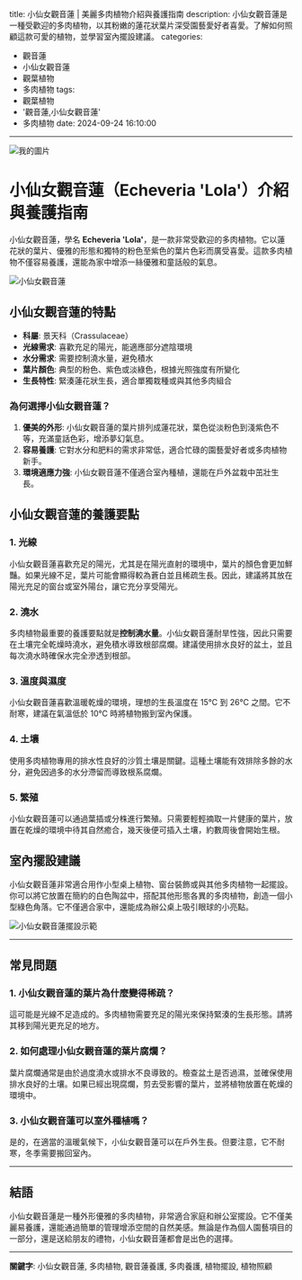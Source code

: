 title: 小仙女觀音蓮 | 美麗多肉植物介紹與養護指南
description: 小仙女觀音蓮是一種受歡迎的多肉植物，以其粉嫩的蓮花狀葉片深受園藝愛好者喜愛。了解如何照顧這款可愛的植物，並學習室內擺設建議。
categories:
  - 觀音蓮
  - 小仙女觀音蓮
  - 觀葉植物
  - 多肉植物
tags:
  - 觀葉植物
  - '觀音蓮,小仙女觀音蓮'
  - 多肉植物
date: 2024-09-24 16:10:00
---
![我的圖片](https://images.unsplash.com/photo-1542500186-6edb30855637?q=80&w=2940&auto=format&fit=crop&ixlib=rb-4.0.3&ixid=M3wxMjA3fDB8MHxwaG90by1wYWdlfHx8fGVufDB8fHx8fA%3D%3D)
# 小仙女觀音蓮（Echeveria 'Lola'）介紹與養護指南

小仙女觀音蓮，學名 **Echeveria 'Lola'**，是一款非常受歡迎的多肉植物。它以蓮花狀的葉片、優雅的形態和獨特的粉色至紫色的葉片色彩而廣受喜愛。這款多肉植物不僅容易養護，還能為家中增添一絲優雅和童話般的氣息。

![小仙女觀音蓮](https://images.unsplash.com/photo-1542370285-b8eb8317691c?q=80&w=2852&auto=format&fit=crop&ixlib=rb-4.0.3&ixid=M3wxMjA3fDB8MHxwaG90by1wYWdlfHx8fGVufDB8fHx8fA%3D%3D)

## 小仙女觀音蓮的特點

- **科屬**: 景天科（Crassulaceae）
- **光線需求**: 喜歡充足的陽光，能適應部分遮陰環境
- **水分需求**: 需要控制澆水量，避免積水
- **葉片顏色**: 典型的粉色、紫色或淡綠色，根據光照強度有所變化
- **生長特性**: 緊湊蓮花狀生長，適合單獨栽種或與其他多肉組合

### 為何選擇小仙女觀音蓮？

1. **優美的外形**: 小仙女觀音蓮的葉片排列成蓮花狀，葉色從淡粉色到淺紫色不等，充滿童話色彩，增添夢幻氣息。
2. **容易養護**: 它對水分和肥料的需求非常低，適合忙碌的園藝愛好者或多肉植物新手。
3. **環境適應力強**: 小仙女觀音蓮不僅適合室內種植，還能在戶外盆栽中茁壯生長。

## 小仙女觀音蓮的養護要點

### 1. **光線**
小仙女觀音蓮喜歡充足的陽光，尤其是在陽光直射的環境中，葉片的顏色會更加鮮豔。如果光線不足，葉片可能會顯得較為蒼白並且稀疏生長。因此，建議將其放在陽光充足的窗台或室外陽台，讓它充分享受陽光。

### 2. **澆水**
多肉植物最重要的養護要點就是**控制澆水量**。小仙女觀音蓮耐旱性強，因此只需要在土壤完全乾燥時澆水，避免積水導致根部腐爛。建議使用排水良好的盆土，並且每次澆水時確保水完全滲透到根部。

### 3. **溫度與濕度**
小仙女觀音蓮喜歡溫暖乾燥的環境，理想的生長溫度在 15°C 到 26°C 之間。它不耐寒，建議在氣溫低於 10°C 時將植物搬到室內保護。

### 4. **土壤**
使用多肉植物專用的排水性良好的沙質土壤是關鍵。這種土壤能有效排除多餘的水分，避免因過多的水分滯留而導致根系腐爛。

### 5. **繁殖**
小仙女觀音蓮可以通過葉插或分株進行繁殖。只需要輕輕摘取一片健康的葉片，放置在乾燥的環境中待其自然癒合，幾天後便可插入土壤，約數周後會開始生根。

## 室內擺設建議

小仙女觀音蓮非常適合用作小型桌上植物、窗台裝飾或與其他多肉植物一起擺設。你可以將它放置在簡約的白色陶盆中，搭配其他形態各異的多肉植物，創造一個小型綠色角落。它不僅適合家中，還能成為辦公桌上吸引眼球的小亮點。

![小仙女觀音蓮擺設示範](https://example.com/echeveria_lola_decor.jpg)

---

## 常見問題

### 1. **小仙女觀音蓮的葉片為什麼變得稀疏？**
這可能是光線不足造成的。多肉植物需要充足的陽光來保持緊湊的生長形態。請將其移到陽光更充足的地方。

### 2. **如何處理小仙女觀音蓮的葉片腐爛？**
葉片腐爛通常是由於過度澆水或排水不良導致的。檢查盆土是否過濕，並確保使用排水良好的土壤。如果已經出現腐爛，剪去受影響的葉片，並將植物放置在乾燥的環境中。

### 3. **小仙女觀音蓮可以室外種植嗎？**
是的，在適當的溫暖氣候下，小仙女觀音蓮可以在戶外生長。但要注意，它不耐寒，冬季需要搬回室內。

---

## 結語

小仙女觀音蓮是一種外形優雅的多肉植物，非常適合家庭和辦公室擺設。它不僅美麗易養護，還能通過簡單的管理增添空間的自然美感。無論是作為個人園藝項目的一部分，還是送給朋友的禮物，小仙女觀音蓮都會是出色的選擇。

---

**關鍵字**: 小仙女觀音蓮, 多肉植物, 觀音蓮養護, 多肉養護, 植物擺設, 植物照顧
